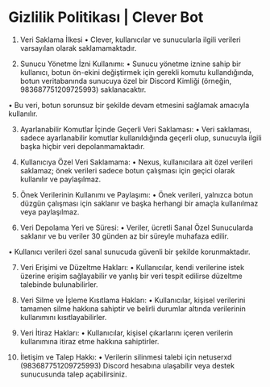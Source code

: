 # Gizlilik Politikası | Clever Bot
1. Veri Saklama İlkesi
• Clever, kullanıcılar ve sunucularla ilgili verileri varsayılan olarak saklamamaktadır.

2. Sunucu Yönetme İzni Kullanımı:
• Sunucu yönetme iznine sahip bir kullanıcı, botun ön-ekini değiştirmek için gerekli komutu kullandığında, botun veritabanında sunucuya özel bir Discord Kimliği (örneğin, 983687751209725993) saklanacaktır.

• Bu veri, botun sorunsuz bir şekilde devam etmesini sağlamak amacıyla kullanılır.

3. Ayarlanabilir Komutlar İçinde Geçerli Veri Saklaması:
• Veri saklaması, sadece ayarlanabilir komutlar kullanıldığında geçerli olup, sunucuyla ilgili başka hiçbir veri depolanmamaktadır.

4. Kullanıcıya Özel Veri Saklamama:
• Nexus, kullanıcılara ait özel verileri saklamaz; önek verileri sadece botun çalışması için geçici olarak kullanılır ve paylaşılmaz.

5. Önek Verilerinin Kullanımı ve Paylaşımı:
• Önek verileri, yalnızca botun düzgün çalışması için saklanır ve başka herhangi bir amaçla kullanılmaz veya paylaşılmaz.

6. Veri Depolama Yeri ve Süresi:
• Veriler, ücretli Sanal Özel Sunucularda saklanır ve bu veriler 30 günden az bir süreyle muhafaza edilir.

• Kullanıcı verileri özel sanal sunucuda güvenli bir şekilde korunmaktadır.

7. Veri Erişimi ve Düzeltme Hakları:
• Kullanıcılar, kendi verilerine istek üzerine erişim sağlayabilir ve yanlış bir veri tespit edilirse düzeltme talebinde bulunabilirler.

8. Veri Silme ve İşleme Kısıtlama Hakları:
• Kullanıcılar, kişisel verilerini tamamen silme hakkına sahiptir ve belirli durumlar altında verilerinin kullanımını kısıtlayabilirler.

9. Veri İtiraz Hakları:
• Kullanıcılar, kişisel çıkarlarını içeren verilerin kullanımına itiraz etme hakkına sahiptirler.

10. İletişim ve Talep Hakkı:
• Verilerin silinmesi talebi için netuserxd (983687751209725993) Discord hesabına ulaşabilir veya destek sunucusunda talep açabilirsiniz.
